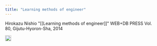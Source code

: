 ```yaml
---
title: "Learning methods of engineer"
---
```


Hirokazu Nishio "[[Learning methods of engineer]]" WEB+DB PRESS Vol. 80, Gijutu-Hyoron-Sha, 2014

<img src='https://scrapbox.io/api/pages/nishio-en/en/icon' alt='en.icon' height="19.5"/>